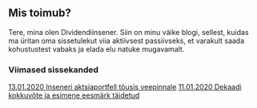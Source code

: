 ## Mis toimub?

Tere, mina olen Dividendiinsener. Siin on minu väike blogi, sellest, kuidas ma üritan oma sissetulekut viia aktiivsest passiivseks, et varakult saada kohustustest vabaks ja elada elu natuke mugavamalt.

### Viimased sissekanded

[13.01.2020 Inseneri aktsiaportfell tõusis veepinnale](./13-01-2020-kasum)
[11.01.2020 Dekaadi kokkuvõte ja esimene eesmärk täidetud](./11-01-2020-algus)
